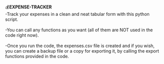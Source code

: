 💰**EXPENSE-TRACKER**
<br>
-Track your expenses in a clean and neat tabular form with this python script.
<br><br>
-You can call any functions as you want (all of them are NOT used in the code right now).
<br><br>
-Once you run the code, the expenses.csv file is created and if you wish, you can create a backup file or a copy for exporting it, by calling the export functions provided in the code.
